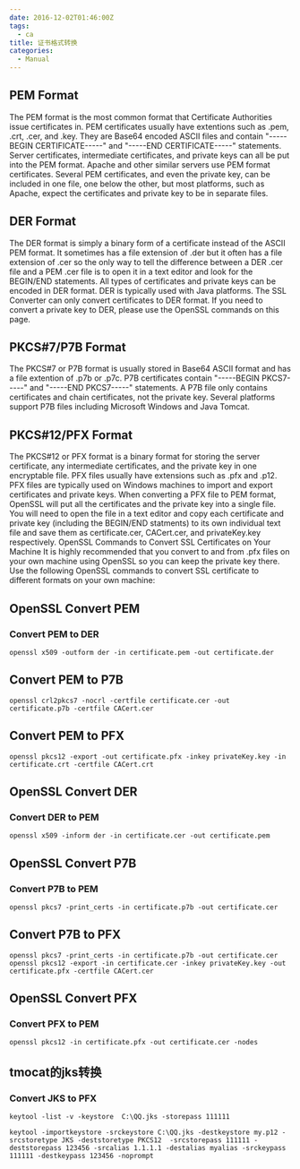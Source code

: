 ```yaml
---
date: 2016-12-02T01:46:00Z
tags:
  - ca
title: 证书格式转换
categories:
  - Manual
---
```

## PEM Format
The PEM format is the most common format that Certificate Authorities issue certificates in. PEM certificates usually have extentions such as .pem, .crt, .cer, and .key. They are Base64 encoded ASCII files and contain "-----BEGIN CERTIFICATE-----" and "-----END CERTIFICATE-----" statements. Server certificates, intermediate certificates, and private keys can all be put into the PEM format.
Apache and other similar servers use PEM format certificates. Several PEM certificates, and even the private key, can be included in one file, one below the other, but most platforms, such as Apache, expect the certificates and private key to be in separate files.
## DER Format
The DER format is simply a binary form of a certificate instead of the ASCII PEM format. It sometimes has a file extension of .der but it often has a file extension of .cer so the only way to tell the difference between a DER .cer file and a PEM .cer file is to open it in a text editor and look for the BEGIN/END statements. All types of certificates and private keys can be encoded in DER format. DER is typically used with Java platforms. The SSL Converter can only convert certificates to DER format. If you need to convert a private key to DER, please use the OpenSSL commands on this page.
## PKCS#7/P7B Format
The PKCS#7 or P7B format is usually stored in Base64 ASCII format and has a file extention of .p7b or .p7c. P7B certificates contain "-----BEGIN PKCS7-----" and "-----END PKCS7-----" statements. A P7B file only contains certificates and chain certificates, not the private key. Several platforms support P7B files including Microsoft Windows and Java Tomcat.
## PKCS#12/PFX Format
The PKCS#12 or PFX format is a binary format for storing the server certificate, any intermediate certificates, and the private key in one encryptable file. PFX files usually have extensions such as .pfx and .p12. PFX files are typically used on Windows machines to import and export certificates and private keys.
When converting a PFX file to PEM format, OpenSSL will put all the certificates and the private key into a single file. You will need to open the file in a text editor and copy each certificate and private key (including the BEGIN/END statments) to its own individual text file and save them as certificate.cer, CACert.cer, and privateKey.key respectively.
OpenSSL Commands to Convert SSL Certificates on Your Machine
It is highly recommended that you convert to and from .pfx files on your own machine using OpenSSL so you can keep the private key there. Use the following OpenSSL commands to convert SSL certificate to different formats on your own machine:
## OpenSSL Convert PEM
### Convert PEM to DER

    openssl x509 -outform der -in certificate.pem -out certificate.der

## Convert PEM to P7B
    
    openssl crl2pkcs7 -nocrl -certfile certificate.cer -out certificate.p7b -certfile CACert.cer

## Convert PEM to PFX

    openssl pkcs12 -export -out certificate.pfx -inkey privateKey.key -in certificate.crt -certfile CACert.crt

## OpenSSL Convert DER
### Convert DER to PEM

    openssl x509 -inform der -in certificate.cer -out certificate.pem

## OpenSSL Convert P7B
### Convert P7B to PEM
    
    openssl pkcs7 -print_certs -in certificate.p7b -out certificate.cer

## Convert P7B to PFX

    openssl pkcs7 -print_certs -in certificate.p7b -out certificate.cer
    openssl pkcs12 -export -in certificate.cer -inkey privateKey.key -out certificate.pfx -certfile CACert.cer

## OpenSSL Convert PFX
### Convert PFX to PEM

    openssl pkcs12 -in certificate.pfx -out certificate.cer -nodes

## tmocat的jks转换
### Convert JKS to PFX
    keytool -list -v -keystore  C:\QQ.jks -storepass 111111
    
    keytool -importkeystore -srckeystore C:\QQ.jks -destkeystore my.p12 -srcstoretype JKS -deststoretype PKCS12  -srcstorepass 111111 -deststorepass 123456 -srcalias 1.1.1.1 -destalias myalias -srckeypass 111111 -destkeypass 123456 -noprompt
